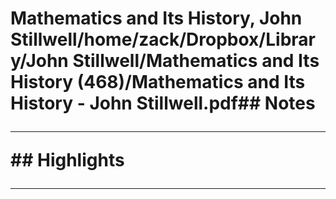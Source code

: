 # Mathematics and Its History, John Stillwell/home/zack/Dropbox/Library/John Stillwell/Mathematics and Its History (468)/Mathematics and Its History - John Stillwell.pdf## Notes<hr>## Highlights<hr>
